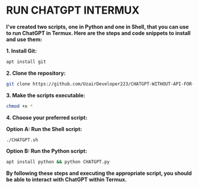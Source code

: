 # RUN CHATGPT INTERMUX

**I've created two scripts, one in Python and one in Shell, that you can use to run ChatGPT in Termux. Here are the steps and code snippets to install and use them:**

**1. Install Git:**

```bash
apt install git
```

**2. Clone the repository:**

```bash
git clone https://github.com/UzairDeveloper223/CHATGPT-WITHOUT-API-FOR-TERMUX.git
```

**3. Make the scripts executable:**

```bash
chmod +x *
```

**4. Choose your preferred script:**

**Option A: Run the Shell script:**

```bash
./CHATGPT.sh
```

**Option B: Run the Python script:**

```bash
apt install python && python CHATGPT.py
```

**By following these steps and executing the appropriate script, you should be able to interact with ChatGPT within Termux.**
